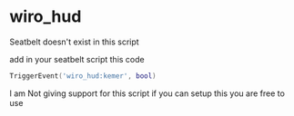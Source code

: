 # wiro_hud

Seatbelt doesn't exist in this script

add in your seatbelt script this code

```lua
TriggerEvent('wiro_hud:kemer', bool)
```

I am Not giving support for this script if you can setup this you are free to use
